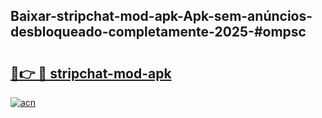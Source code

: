 ## Baixar-stripchat-mod-apk-Apk-sem-anúncios-desbloqueado-completamente-2025-#ompsc

# <h2><a href="https://ainizakaria.my?title=stripchat-mod-apk&ref=22M">🔗👉 🔴 stripchat-mod-apk</a></h2>

[![acn](https://github.com/user-attachments/assets/0f9c940e-d8b0-45ae-aac7-cd30a18b3e1c)](https://ainizakaria.my?title=stripchat-mod-apk&ref=22M)

